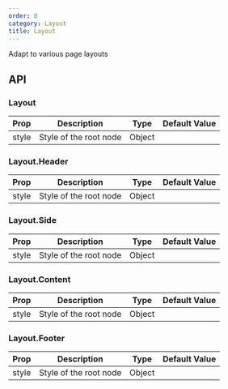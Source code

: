 ```yaml
---
order: 0
category: Layout
title: Layout
---
```


Adapt to various page layouts

## API

### Layout

| Prop | Description | Type | Default Value |
| --- | --- | --- | --- |
| style | Style of the root node | Object | |

### Layout.Header

| Prop | Description | Type | Default Value |
| --- | --- | --- | --- |
| style | Style of the root node | Object | |

### Layout.Side

| Prop | Description | Type | Default Value |
| --- | --- | --- | --- |
| style | Style of the root node | Object | |

### Layout.Content

| Prop | Description | Type | Default Value |
| --- | --- | --- | --- |
| style | Style of the root node | Object | |

### Layout.Footer

| Prop | Description | Type | Default Value |
| --- | --- | --- | --- |
| style | Style of the root node | Object | |
